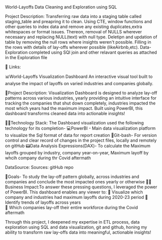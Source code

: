 World-Layoffs Data Cleaning and Exploration using SQL 

Project Description: Transferring raw data into a staging table called staging_table and preapring it to clean. Using CTE, window functions and other queries
                      to index data and remove any existing duplicates,extra whitespaces or format issues. Thereon, removal of NULLS wherever necesaary
                      and replacing NULL(text) with null type. Deletipn and updation of table by removing the null rows where insights weren't possible.
                      Filling in the rows with details of lay-offs wherever possible (likeAirbnb,etc).
                      Data-Exploration completed using SQl join and other relavant queries as attached in the Exploration file
        
🔗 Links:

📊World-Layoffs Visualization Dashboard
An interactive visual tool built to analyse the impact of layoffs on varied industries and companies globally.

📄Project Description: Visualization Dashboard is designed to analyze lay-off patterns across various industries, yearly
providing an intuitive interface for tracking the companies that shut down completely, industries impacted the most which years had the maximum impact. 
Built using PowerBI, this dashboard transforms cleaned data into actionable insights!

👩‍💻Technology Stack: The Dashboard visualization used the following technology for its completion-
💻PowerBI - Main data visualization platform to visualize the Sql format of data for report creation
🔗Git-bash- For version control and clear record of changes in the project files, locally and remotely on gitHub 
📟Data Analysis Expressions(DAX)- To calculate the Maximum layoffs grouped by industry, company year-on-year, Maximum layoff by whcih company during thr Covid aftermath                        

DataSource:
Sources: gitHub repo

🎯Goals- To study the lay-off pattern globally, across industries and companies and conclude the most impacted ones yearly or otherwise
👩‍💼Business Impact:To answer these pressing questions, I leveraged the power of PowerBI. This dashboard enables any viewer to: 
  🔹 Visualize which company and industries had maximum layoffs during 2020-23 period 
  🔹 Identify trends of layoffs across years  
  🔹 Which companies lay-off their entire workforce during the Covid aftermath

Through this project, I deepened my expertise in ETL process, data exploration using SQL and data visualization, git and github, honing my ability to transform raw lay-offs data into meaningful, actionable insights!
